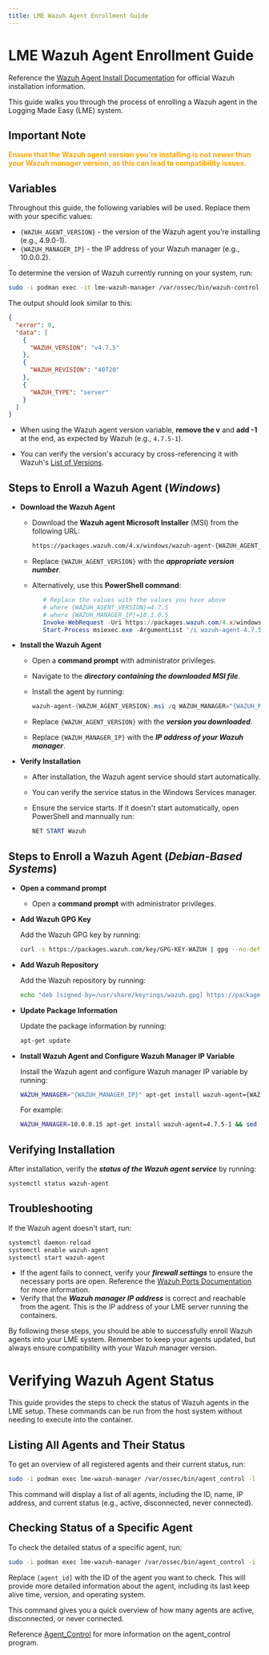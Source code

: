 ```yaml
---
title: LME Wazuh Agent Enrollment Guide
---
```

# LME Wazuh Agent Enrollment Guide

Reference the [Wazuh Agent Install Documentation](https://documentation.wazuh.com/4.7/installation-guide/wazuh-agent/index.html) for official Wazuh installation information.

This guide walks you through the process of enrolling a Wazuh agent in the Logging Made Easy (LME) system.

## Important Note

 <span style="color:orange">**Ensure that the Wazuh agent version you're installing is not newer than your Wazuh manager version, as this can lead to compatibility issues.**</span>

## Variables

Throughout this guide, the following variables will be used. Replace them with your specific values:

- `{WAZUH_AGENT_VERSION}` - the version of the Wazuh agent you're installing (e.g., 4.9.0-1).
- `{WAZUH_MANAGER_IP}` - the IP address of your Wazuh manager (e.g., 10.0.0.2).
 
To determine the version of Wazuh currently running on your system, run:

```bash
sudo -i podman exec -it lme-wazuh-manager /var/ossec/bin/wazuh-control -j info | jq
```

The output should look similar to this:

```json
{
  "error": 0,
  "data": [
    {
      "WAZUH_VERSION": "v4.7.5"
    },
    {
      "WAZUH_REVISION": "40720"
    },
    {
      "WAZUH_TYPE": "server"
    }
  ]
}
```
- When using the Wazuh agent version variable, **remove the v** and **add -1** at the end, as expected by Wazuh (e.g., `4.7.5-1`).
  
- You can verify the version's accuracy by cross-referencing it with Wazuh's [List of Versions](https://documentation.wazuh.com/current/installation-guide/packages-list.html).

## Steps to Enroll a Wazuh Agent (***Windows***)

- **Download the Wazuh Agent**
   - Download the **Wazuh agent Microsoft Installer** (MSI) from the following URL:
     
     ```bash
     https://packages.wazuh.com/4.x/windows/wazuh-agent-{WAZUH_AGENT_VERSION}-1.msi
     ```
     
   - Replace `{WAZUH_AGENT_VERSION}` with the ***appropriate version number***.
     
   - Alternatively, use this **PowerShell command**:
     
     ```powershell
        # Replace the values with the values you have above
        # where {WAZUH_AGENT_VERSION}=4.7.5
        # where {WAZUH_MANAGER_IP}=10.1.0.5
        Invoke-WebRequest -Uri https://packages.wazuh.com/4.x/windows/wazuh-agent-4.7.5-1.msi -OutFile wazuh-agent-4.7.5-1.msi;`
        Start-Process msiexec.exe -ArgumentList '/i wazuh-agent-4.7.5-1.msi /q WAZUH_MANAGER="10.1.0.5"' -Wait -NoNewWindow
        ```

- **Install the Wazuh Agent**
   
   - Open a **command prompt** with administrator privileges.
   - Navigate to the ***directory containing the downloaded MSI file***.
   - Install the agent by running:
     
     ```powershell
     wazuh-agent-{WAZUH_AGENT_VERSION}.msi /q WAZUH_MANAGER="{WAZUH_MANAGER_IP}"
     ```
   - Replace `{WAZUH_AGENT_VERSION}` with the ***version you downloaded***.
   - Replace `{WAZUH_MANAGER_IP}` with the ***IP address of your Wazuh manager***.

- **Verify Installation**
   - After installation, the Wazuh agent service should start automatically.
   - You can verify the service status in the Windows Services manager.
   - Ensure the service starts. If it doesn't start automatically, open PowerShell and mannually run:
     
     ```powershell
     NET START Wazuh
     ```

## Steps to Enroll a Wazuh Agent (***Debian-Based Systems***)

- **Open a command prompt**
    - Open a **command prompt** with administrator privileges.

- **Add Wazuh GPG Key**

    Add the Wazuh GPG key by running:

    ```bash
    curl -s https://packages.wazuh.com/key/GPG-KEY-WAZUH | gpg --no-default-keyring --keyring gnupg-ring:/usr/share/keyrings/wazuh.gpg --import && chmod 644 /usr/share/keyrings/wazuh.gpg
    ```

- **Add Wazuh Repository**

  Add the Wazuh repository by running:
   
   ```bash
   echo "deb [signed-by=/usr/share/keyrings/wazuh.gpg] https://packages.wazuh.com/4.x/apt/ stable main" | tee -a /etc/apt/sources.list.d/wazuh.list
   ```

- **Update Package Information**

   Update the package information by running:
   
   ```bash
   apt-get update
   ```

- **Install Wazuh Agent and Configure Wazuh Manager IP Variable**
   
   Install the Wazuh agent and configure Wazuh manager IP variable by running:
   
   ```bash
   WAZUH_MANAGER="{WAZUH_MANAGER_IP}" apt-get install wazuh-agent={WAZUH_AGENT_VERSION} && sed -i 's/MANAGER_IP/{WAZUH_MANAGER_IP}/i' /var/ossec/etc/ossec.conf
   ```
   
   For example:
   
   ```bash
   WAZUH_MANAGER=10.0.0.15 apt-get install wazuh-agent=4.7.5-1 && sed -i 's/MANAGER_IP/10.0.0.15/i' /var/ossec/etc/ossec.conf
   ```

## Verifying Installation

After installation, verify the ***status of the Wazuh agent service*** by running:

```bash
systemctl status wazuh-agent
```

## Troubleshooting

If the Wazuh agent doesn't start, run: 

```bash
systemctl daemon-reload
systemctl enable wazuh-agent
systemctl start wazuh-agent
```

- If the agent fails to connect, verify your ***firewall settings*** to ensure the necessary ports are open. Reference the [Wazuh Ports Documentation](https://documentation.wazuh.com/current/getting-started/architecture.html) for more information.
- Verify that the ***Wazuh manager IP address*** is correct and reachable from the agent. This is the IP address of your LME server running the containers.

By following these steps, you should be able to successfully enroll Wazuh agents into your LME system. Remember to keep your agents updated, but always ensure compatibility with your Wazuh manager version.

# Verifying Wazuh Agent Status

This guide provides the steps to check the status of Wazuh agents in the LME setup. These commands can be run from the host system without needing to execute into the container.

## Listing All Agents and Their Status

To get an overview of all registered agents and their current status, run:

```bash
sudo -i podman exec lme-wazuh-manager /var/ossec/bin/agent_control -l
```

This command will display a list of all agents, including the ID, name, IP address, and current status (e.g., active, disconnected, never connected).

## Checking Status of a Specific Agent

To check the detailed status of a specific agent, run:

```bash
sudo -i podman exec lme-wazuh-manager /var/ossec/bin/agent_control -i [agent_id]
```

Replace `[agent_id]` with the ID of the agent you want to check. This will provide more detailed information about the agent, including its last keep alive time, version, and operating system.


This command gives you a quick overview of how many agents are active, disconnected, or never connected.

Reference [Agent_Control](https://documentation.wazuh.com/current/user-manual/reference/tools/agent-control.html) for more information on the agent_control program.
